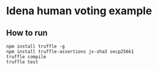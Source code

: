 # Idena human voting example

## How to run

```
npm install truffle -g
npm install truffle-assertions js-sha3 secp256k1
truffle compile
truffle test
```
